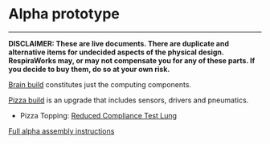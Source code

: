# Alpha prototype

-------------

**DISCLAIMER: These are live documents.
There are duplicate and alternative items for undecided aspects of the physical design. 
RespiraWorks may, or may not compensate you for any of these parts.
If you decide to buy them, do so at your own risk.**

[Brain build](brain_build.md) constitutes just the computing components.

[Pizza build](pizza_build.md) is an upgrade that includes sensors, drivers and pneumatics.
* Pizza Topping: [Reduced Compliance Test Lung](reduced_compliance_test_lung.md)

[Full alpha assembly instructions](alpha_assembly_instructions.md)

